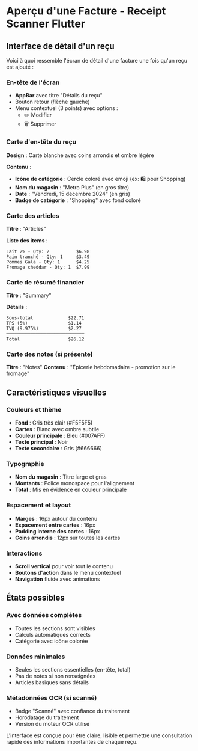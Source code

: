 # Aperçu d'une Facture - Receipt Scanner Flutter

## Interface de détail d'un reçu

Voici à quoi ressemble l'écran de détail d'une facture une fois qu'un reçu est ajouté :

### En-tête de l'écran
- **AppBar** avec titre "Détails du reçu"
- Bouton retour (flèche gauche)
- Menu contextuel (3 points) avec options :
  - ✏️ Modifier
  - 🗑️ Supprimer

### Carte d'en-tête du reçu
**Design** : Carte blanche avec coins arrondis et ombre légère

**Contenu** :
- **Icône de catégorie** : Cercle coloré avec emoji (ex: 🛍️ pour Shopping)
- **Nom du magasin** : "Metro Plus" (en gros titre)
- **Date** : "Vendredi, 15 décembre 2024" (en gris)
- **Badge de catégorie** : "Shopping" avec fond coloré

### Carte des articles
**Titre** : "Articles"

**Liste des items** :
```
Lait 2% - Qty: 2          $6.98
Pain tranché - Qty: 1     $3.49
Pommes Gala - Qty: 1      $4.25
Fromage cheddar - Qty: 1  $7.99
```

### Carte de résumé financier
**Titre** : "Summary"

**Détails** :
```
Sous-total             $22.71
TPS (5%)               $1.14
TVQ (9.975%)           $2.27
─────────────────────────────
Total                  $26.12
```

### Carte des notes (si présente)
**Titre** : "Notes"
**Contenu** : "Épicerie hebdomadaire - promotion sur le fromage"

## Caractéristiques visuelles

### Couleurs et thème
- **Fond** : Gris très clair (#F5F5F5)
- **Cartes** : Blanc avec ombre subtile
- **Couleur principale** : Bleu (#007AFF)
- **Texte principal** : Noir
- **Texte secondaire** : Gris (#666666)

### Typographie
- **Nom du magasin** : Titre large et gras
- **Montants** : Police monospace pour l'alignement
- **Total** : Mis en évidence en couleur principale

### Espacement et layout
- **Marges** : 16px autour du contenu
- **Espacement entre cartes** : 16px
- **Padding interne des cartes** : 16px
- **Coins arrondis** : 12px sur toutes les cartes

### Interactions
- **Scroll vertical** pour voir tout le contenu
- **Boutons d'action** dans le menu contextuel
- **Navigation** fluide avec animations

## États possibles

### Avec données complètes
- Toutes les sections sont visibles
- Calculs automatiques corrects
- Catégorie avec icône colorée

### Données minimales
- Seules les sections essentielles (en-tête, total)
- Pas de notes si non renseignées
- Articles basiques sans détails

### Métadonnées OCR (si scanné)
- Badge "Scanné" avec confiance du traitement
- Horodatage du traitement
- Version du moteur OCR utilisé

L'interface est conçue pour être claire, lisible et permettre une consultation rapide des informations importantes de chaque reçu.